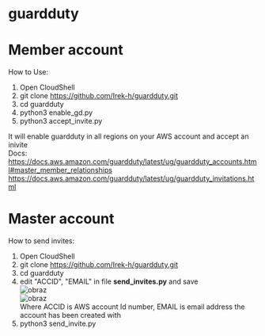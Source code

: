 # guardduty

# Member account  

How to Use:

1. Open CloudShell
2. git clone https://github.com/Irek-h/guardduty.git
3. cd guardduty
4. python3 enable_gd.py
5. python3 accept_invite.py

It will enable guardduty in all regions on your AWS account and accept an inivite  
Docs:  
https://docs.aws.amazon.com/guardduty/latest/ug/guardduty_accounts.html#master_member_relationships  
https://docs.aws.amazon.com/guardduty/latest/ug/guardduty_invitations.html

<!-- 
1. Open CloudShell
2. git clone https://github.com/Irek-h/guardduty.git
3. cd guardduty
4. chmod +x gd_setup.sh
5. ./gd_setup.sh
 -->

# Master account

How to send invites:

1. Open CloudShell
2. git clone https://github.com/Irek-h/guardduty.git
3. cd guardduty
4. edit "ACCID", "EMAIL" in file **send_invites.py** and save  
![obraz](https://user-images.githubusercontent.com/82705344/162448697-c2773c89-f4eb-4372-b666-7f281bd32672.png)  
![obraz](https://user-images.githubusercontent.com/82705344/162448741-daddea50-36d7-46db-a9b3-817c7d76adec.png)  
Where ACCID is AWS account Id number, EMAIL is email address the account has been created with  
5. python3 send_invite.py










